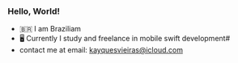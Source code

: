 ### Hello, World!
- 🇧🇷 I am Braziliam
- 🖥️ Currently I study and freelance in mobile swift development#
- contact me at email: kayquesvieiras@icloud.com

